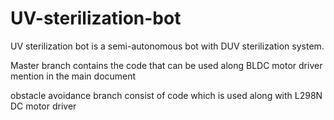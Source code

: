 # UV-sterilization-bot
UV sterilization bot is a semi-autonomous bot with DUV sterilization system. 

Master branch contains the code that can be used along BLDC motor driver mention in the main document 

obstacle avoidance branch consist of code which is used along with L298N DC motor driver

